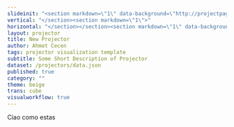 ```yaml
---
slideinit: "<section markdown=\"1\" data-background=\"http://projectpages.github.io/project-pages/img/slidebackground.png\"><section markdown=\"1\">"
vertical: "</section><section markdown=\"1\">"
horizontal: "</section></section><section markdown=\"1\" data-background=\"http://projectpages.github.io/project-pages/img/slidebackground.png\"><section markdown=\"1\">"
layout: projector
title: New Projector
author: Ahmet Cecen
tags: projector visualization template
subtitle: Some Short Description of Projector
dataset: /projectors/data.json
published: true
category: ""
theme: beige
trans: cube
visualworkflow: true
---
```


Ciao como estas
